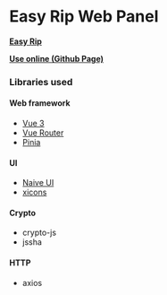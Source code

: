 # Easy Rip Web Panel

**[Easy Rip](https://github.com/op200/EasyRip)**

**[Use online (Github Page)](https://op200.github.io/EasyRip-WebPanel/)**


### Libraries used

#### Web framework

* [Vue 3](https://vuejs.org)
* [Vue Router](https://router.vuejs.org)
* [Pinia](https://pinia.vuejs.org)

#### UI

* [Naive UI](https://www.naiveui.com)
* [xicons](https://xicons.org)

#### Crypto

* crypto-js
* jssha

#### HTTP

* axios


